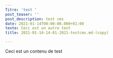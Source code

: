 ```yaml
---
Titre: 'test '
post_teaser: ''
post_description: test cms
date: 2021-01-14T00:00:00.000+01:00
texte: Ceci est un autre test
title: 2021-01-14-14-01-2021-testcms.md-(copy)

---
```

Ceci est un contenu de test